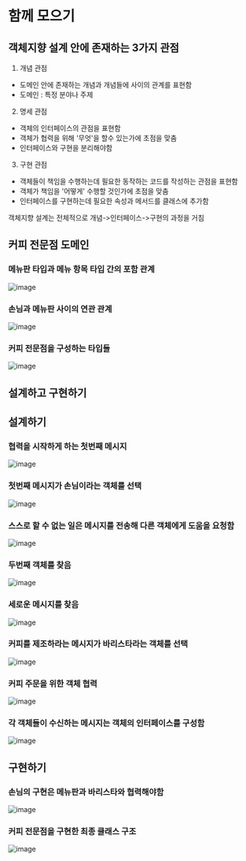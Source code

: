 # 함께 모으기

## 객체지향 설계 안에 존재하는 3가지 관점
1. 개념 관점
- 도메인 안에 존재하는 개념과 개념들에 사이의 관계를 표현함
- 도메인 : 특정 분야나 주제

2. 명세 관점
- 객체의 인터페이스의 관점을 표현함
- 객체가 협력을 위해 '무엇'을 할수 있는가에 초점을 맞춤
- 인터페이스와 구현을 분리해야함

3. 구현 관점
- 객체들이 책임을 수행하는데 필요한 동작하는 코드를 작성하는 관점을 표현함
- 객체가 책임을 '어떻게' 수행할 것인가에 초점을 맞춤
- 인터페이스를 구현하는데 필요한 속성과 메서드를 클래스에 추가함

객체지향 설계는 전체적으로 개념->인터페이스->구현의 과정을 거침

## 커피 전문점 도메인
### 메뉴판 타입과 메뉴 항목 타입 간의 포함 관계
![image](https://user-images.githubusercontent.com/33227831/215431650-8dc3d6dd-26ee-4923-9c6c-5e7f4b635e94.png)

### 손님과 메뉴판 사이의 연관 관계
![image](https://user-images.githubusercontent.com/33227831/215431828-b76c9fe5-a191-4394-82b9-06563fab515a.png)

### 커피 전문점을 구성하는 타입들
![image](https://user-images.githubusercontent.com/33227831/215432111-3e6c1f70-0f58-4f90-b599-f6f12a814673.png)

## 설계하고 구현하기
## 설계하기
### 협력을 시작하게 하는 첫번째 메시지
![image](https://user-images.githubusercontent.com/33227831/215434594-7ebe8bc3-4a21-4307-9027-299b7834c4fc.png)

### 첫번째 메시지가 손님이라는 객체를 선택
![image](https://user-images.githubusercontent.com/33227831/215434656-aaf92a4e-fcd3-4276-9cdd-d3b95eb617c1.png)

### 스스로 할 수 없는 일은 메시지를 전송해 다른 객체에게 도움을 요청함
![image](https://user-images.githubusercontent.com/33227831/215434873-622a68ae-d162-4d77-8665-3c6fb2178dfa.png)

### 두번째 객체를 찾음
![image](https://user-images.githubusercontent.com/33227831/215434953-7a8cfc62-506c-4bff-a72f-acadc3c9ed3c.png)

### 세로운 메시지를 찾음
![image](https://user-images.githubusercontent.com/33227831/215435219-8de7e81b-28c5-43fc-abe4-be746fe301ac.png)

### 커피를 제조하라는 메시지가 바리스타라는 객체를 선택
![image](https://user-images.githubusercontent.com/33227831/215435343-ca1a9b8d-99f6-4460-9ccb-dbd9240f39e7.png)

### 커피 주문을 위한 객체 협력
![image](https://user-images.githubusercontent.com/33227831/215435466-8872c341-defc-4b8c-9223-07365ed9c402.png)

### 각 객체들이 수신하는 메시지는 객체의 인터페이스를 구성함
![image](https://user-images.githubusercontent.com/33227831/215435804-1750ca1c-a060-4936-b2bb-e2591df94c80.png)

## 구현하기
### 손님의 구현은 메뉴판과 바리스타와 협력해야함
![image](https://user-images.githubusercontent.com/33227831/215435466-8872c341-defc-4b8c-9223-07365ed9c402.png)

### 커피 전문점을 구현한 최종 클래스 구조
![image](https://user-images.githubusercontent.com/33227831/215437796-191fc85a-5df4-4606-b4bc-978d92db321e.png)
